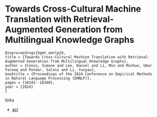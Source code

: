 # Towards Cross-Cultural Machine Translation with Retrieval-Augmented Generation from Multilingual Knowledge Graphs

```
@inproceedings{kgmt_emnlp24,
title = {Towards Cross-Cultural Machine Translation with Retrieval-Augmented Generation from Multilingual Knowledge Graphs},
author = {Conia, Simone and Lee, Daniel and Li, Min and Minhas, Umar Farooq and Potdar, Saloni and Li, Yunyao},
booktitle = {Proceedings of the 2024 Conference on Empirical Methods in Natural Language Processing (EMNLP)},
pages = {16343--16360},
year = {2024}
}
```

links
- [acl](https://aclanthology.org/2024.emnlp-main.914)
